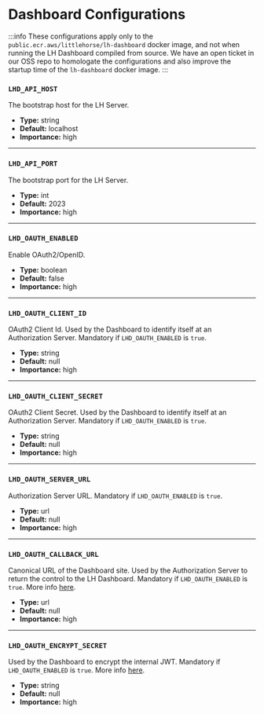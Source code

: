 # Dashboard Configurations

:::info
These configurations apply only to the `public.ecr.aws/littlehorse/lh-dashboard` docker image, and not when running the LH Dashboard compiled from source. We have an open ticket in our OSS repo to homologate the configurations and also improve the startup time of the `lh-dashboard` docker image.
:::

### `LHD_API_HOST`

The bootstrap host for the LH Server.

- **Type:** string
- **Default:** localhost
- **Importance:** high

---

### `LHD_API_PORT`

The bootstrap port for the LH Server.

- **Type:** int
- **Default:** 2023
- **Importance:** high

---

### `LHD_OAUTH_ENABLED`

Enable OAuth2/OpenID.

- **Type:** boolean
- **Default:** false
- **Importance:** high

---

### `LHD_OAUTH_CLIENT_ID`

OAuth2 Client Id. Used by the Dashboard to identify itself at an Authorization Server. Mandatory if `LHD_OAUTH_ENABLED`
is `true`.

- **Type:** string
- **Default:** null
- **Importance:** high

---

### `LHD_OAUTH_CLIENT_SECRET`

OAuth2 Client Secret. Used by the Dashboard to identify itself at an Authorization Server. Mandatory
if `LHD_OAUTH_ENABLED` is `true`.

- **Type:** string
- **Default:** null
- **Importance:** high

---

### `LHD_OAUTH_SERVER_URL`

Authorization Server URL. Mandatory if `LHD_OAUTH_ENABLED` is `true`.

- **Type:** url
- **Default:** null
- **Importance:** high

---

### `LHD_OAUTH_CALLBACK_URL`

Canonical URL of the Dashboard site. Used by the Authorization Server to return the control to the LH Dashboard.
Mandatory if `LHD_OAUTH_ENABLED` is `true`. More
info [here](https://next-auth.js.org/configuration/options#nextauth_url).

- **Type:** url
- **Default:** null
- **Importance:** high

---

### `LHD_OAUTH_ENCRYPT_SECRET`

Used by the Dashboard to encrypt the internal JWT.
Mandatory if `LHD_OAUTH_ENABLED` is `true`. More
info [here](https://next-auth.js.org/configuration/options#nextauth_secret).

- **Type:** string
- **Default:** null
- **Importance:** high
